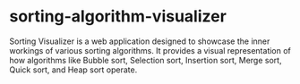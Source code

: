 # sorting-algorithm-visualizer
Sorting Visualizer is a web application designed to showcase the inner workings of various sorting algorithms. It provides a visual representation of how algorithms like Bubble sort, Selection sort, Insertion sort, Merge sort, Quick sort, and Heap sort operate. 

